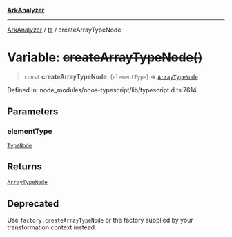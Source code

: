[**ArkAnalyzer**](../../../../README.md)

***

[ArkAnalyzer](../../../../globals.md) / [ts](../README.md) / createArrayTypeNode

# Variable: ~~createArrayTypeNode()~~

> `const` **createArrayTypeNode**: (`elementType`) => [`ArrayTypeNode`](../interfaces/ArrayTypeNode.md)

Defined in: node\_modules/ohos-typescript/lib/typescript.d.ts:7614

## Parameters

### elementType

[`TypeNode`](../interfaces/TypeNode.md)

## Returns

[`ArrayTypeNode`](../interfaces/ArrayTypeNode.md)

## Deprecated

Use `factory.createArrayTypeNode` or the factory supplied by your transformation context instead.
